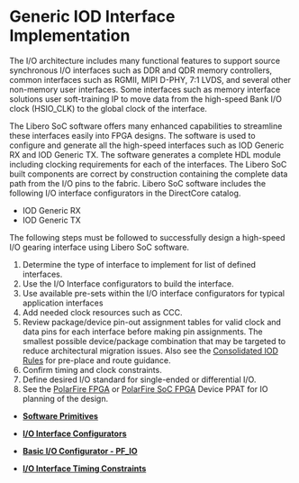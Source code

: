 # Generic IOD Interface Implementation

The I/O architecture includes many functional features to support source synchronous I/O interfaces such as DDR and QDR memory controllers, common interfaces such as RGMII, MIPI D-PHY, 7:1 LVDS, and several other non-memory user interfaces. Some interfaces such as memory interface solutions user soft-training IP to move data from the high-speed Bank I/O clock \(HSIO\_CLK\) to the global clock of the interface.

The Libero SoC software offers many enhanced capabilities to streamline these interfaces easily into FPGA designs. The software is used to configure and generate all the high-speed interfaces such as IOD Generic RX and IOD Generic TX. The software generates a complete HDL module including clocking requirements for each of the interfaces. The Libero SoC built components are correct by construction containing the complete data path from the I/O pins to the fabric. Libero SoC software includes the following I/O interface configurators in the DirectCore catalog.

-   IOD Generic RX
-   IOD Generic TX

The following steps must be followed to successfully design a high-speed I/O gearing interface using Libero SoC software.

1.  Determine the type of interface to implement for list of defined interfaces.
2.  Use the I/O Interface configurators to build the interface.
3.  Use available pre-sets within the I/O interface configurators for typical application interfaces
4.  Add needed clock resources such as CCC.
5.  Review package/device pin-out assignment tables for valid clock and data pins for each interface before making pin assignments. The smallest possible device/package combination that may be targeted to reduce architectural migration issues. Also see the [Consolidated IOD Rules](https://ww1.microchip.com/downloads/aemDocuments/documents/FPGA/ProductDocuments/UserGuides/Consolidated_IOD_Rules_V1.xlsx) for pre-place and route guidance.
6.  Confirm timing and clock constraints.
7.  Define desired I/O standard for single-ended or differential I/O.
8.  See the [PolarFire FPGA](https://www.microchip.com/en-us/products/fpgas-and-plds/fpgas/polarfire-fpgas/polarfire-mid-range-fpgas#packaging) or [PolarFire SoC FPGA](https://www.microchip.com/en-us/products/fpgas-and-plds/system-on-chip-fpgas/polarfire-soc-fpgas#PPAT) Device PPAT for IO planning of the design.

-   **[Software Primitives](GUID-3F64B9AB-0327-4CAD-A811-E9D6B90377D3.md)**  

-   **[I/O Interface Configurators](GUID-CF8CE51A-E6C4-4DEC-A91C-21C8A04E9A8C.md)**  

-   **[Basic I/O Configurator - PF\_IO](GUID-02EDF24D-96CA-492C-8F89-2B1C3F54328D.md)**  

-   **[I/O Interface Timing Constraints](GUID-461EF6EF-63BD-4D48-97FE-1F2F2C79D10E.md)**  


